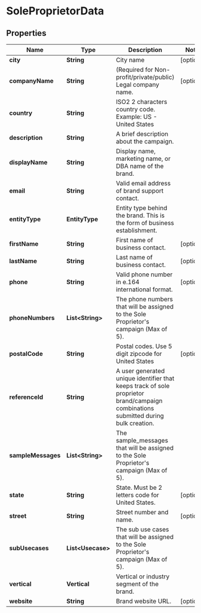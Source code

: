 

# SoleProprietorData


## Properties

| Name | Type | Description | Notes |
|------------ | ------------- | ------------- | -------------|
|**city** | **String** | City name |  [optional] |
|**companyName** | **String** | (Required for Non-profit/private/public) Legal company name. |  [optional] |
|**country** | **String** | ISO2 2 characters country code. Example: US - United States |  |
|**description** | **String** | A brief description about the campaign. |  |
|**displayName** | **String** | Display name, marketing name, or DBA name of the brand. |  |
|**email** | **String** | Valid email address of brand support contact. |  |
|**entityType** | **EntityType** | Entity type behind the brand. This is the form of business establishment. |  |
|**firstName** | **String** | First name of business contact. |  [optional] |
|**lastName** | **String** | Last name of business contact. |  [optional] |
|**phone** | **String** | Valid phone number in e.164 international format. |  [optional] |
|**phoneNumbers** | **List&lt;String&gt;** | The phone numbers that will be assigned to the Sole Proprietor&#39;s campaign (Max of 5). |  |
|**postalCode** | **String** | Postal codes. Use 5 digit zipcode for United States |  [optional] |
|**referenceId** | **String** | A user generated unique identifier that keeps track of sole proprietor brand/campaign combinations submitted during bulk creation. |  |
|**sampleMessages** | **List&lt;String&gt;** | The sample_messages that will be assigned to the Sole Proprietor&#39;s campaign (Max of 5). |  |
|**state** | **String** | State. Must be 2 letters code for United States. |  [optional] |
|**street** | **String** | Street number and name. |  [optional] |
|**subUsecases** | **List&lt;Usecase&gt;** | The sub use cases that will be assigned to the Sole Proprietor&#39;s campaign (Max of 5). |  |
|**vertical** | **Vertical** | Vertical or industry segment of the brand. |  |
|**website** | **String** | Brand website URL. |  [optional] |




